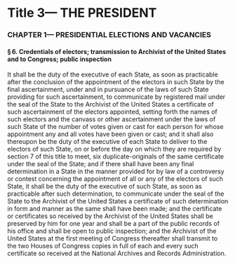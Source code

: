 
# Title 3— THE PRESIDENT
### CHAPTER 1— PRESIDENTIAL ELECTIONS AND VACANCIES
#### § 6. Credentials of electors; transmission to Archivist of the United States and to Congress; public inspection

It shall be the duty of the executive of each State, as soon as practicable after the conclusion of the appointment of the electors in such State by the final ascertainment, under and in pursuance of the laws of such State providing for such ascertainment, to communicate by registered mail under the seal of the State to the Archivist of the United States a certificate of such ascertainment of the electors appointed, setting forth the names of such electors and the canvass or other ascertainment under the laws of such State of the number of votes given or cast for each person for whose appointment any and all votes have been given or cast; and it shall also thereupon be the duty of the executive of each State to deliver to the electors of such State, on or before the day on which they are required by section 7 of this title to meet, six duplicate-originals of the same certificate under the seal of the State; and if there shall have been any final determination in a State in the manner provided for by law of a controversy or contest concerning the appointment of all or any of the electors of such State, it shall be the duty of the executive of such State, as soon as practicable after such determination, to communicate under the seal of the State to the Archivist of the United States a certificate of such determination in form and manner as the same shall have been made; and the certificate or certificates so received by the Archivist of the United States shall be preserved by him for one year and shall be a part of the public records of his office and shall be open to public inspection; and the Archivist of the United States at the first meeting of Congress thereafter shall transmit to the two Houses of Congress copies in full of each and every such certificate so received at the National Archives and Records Administration.
